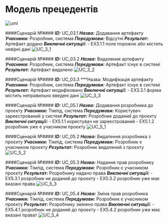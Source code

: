 # Модель прецедентів

![uml](http://www.plantuml.com/plantuml/proxy?cache=no&src=https://raw.githubusercontent.com/VitaliiZZzz/project_managment_system/master/src/uml/UC_main)

####Сценарій №####
***ID:*** UC_03.1
***Назва:*** Додавання артефакту
***Учасники:*** Розробник, система
***Передумови:*** Відсутні
***Результат:*** Артефакт додано
***Виключні ситуації:***
	- EX3.1.1 поле порожнє або містить невірні дані 
![UC_3_1](http://www.plantuml.com/plantuml/proxy?cache=no&src=https://raw.githubusercontent.com/VitaliiZZzz/project_managment_system/master/src/uml/UC_3_1)

####Сценарій №####
***ID:*** UC_03.2
***Назва:*** Видалення артефакту
***Учасники:*** Розробник, система
***Передумови:*** Артефакт існує в системі
***Результат:*** Артефакт видалено
![UC_3_2](http://www.plantuml.com/plantuml/proxy?cache=no&src=https://raw.githubusercontent.com/VitaliiZZzz/project_managment_system/master/src/uml/UC_3_2)

####Сценарій №####
***ID:*** UC_03.3
***Назва: Модифікація артефакту
***Учасники:*** Розробник, система
***Передумови:*** Артефакт існує в системі
***Результат:*** Артефакт модифіковано
***Виключні ситуації:***
	- EX3.3.1 форма містить неправильно введені дані
![UC_3_3](http://www.plantuml.com/plantuml/proxy?cache=no&src=https://raw.githubusercontent.com/VitaliiZZzz/project_managment_system/master/src/uml/UC_3_3)

####Сценарій №####
***ID:*** UC_05.1
***Назва:*** Додавання розробника до проєкту
***Учасники:*** Тімлід, система
***Передумови:*** Користувач зареєстрований у системі
***Результат:*** Розробник доданий до проєкту
***Виключні ситуації:***
	- EX5.1.1 користувач не зареєстрований
	- EX5.1.2 розробник уже є учасником проєкту
![UC_5_1](http://www.plantuml.com/plantuml/proxy?cache=no&src=https://raw.githubusercontent.com/VitaliiZZzz/project_managment_system/master/src/uml/UC_5_1)

####Сценарій №####
***ID:*** UC_05.2
***Назва:*** Видалення розробника з проєкту
***Учасники:*** Тімлід, система
***Передумови:*** Розробник є учасником проєкту
***Результат:*** Розробник видалений з проєкту
![UC_5_2](http://www.plantuml.com/plantuml/proxy?cache=no&src=https://raw.githubusercontent.com/VitaliiZZzz/project_managment_system/master/src/uml/UC_5_2)

####Сценарій №####
***ID:*** UC_05.3
***Назва:*** Надання прав розробнику
***Учасники:*** Тімлід, система
***Передумови:*** Розробник є учасником проєкту
***Результат:*** Розробнику надано права
***Виключні ситуації:***
	- EX5.3.1 розробник не доданий до проєкту
	- EX5.3.2 розробник уже має вказані права
![UC_5_3](http://www.plantuml.com/plantuml/proxy?cache=no&src=https://raw.githubusercontent.com/VitaliiZZzz/project_managment_system/master/src/uml/UC_5_3)

####Сценарій №####
***ID:*** UC_05.4
***Назва:*** Зміна прав розробника
***Учасники:*** Тімлід, система
***Передумови:*** Розробник є учасником проєкту
***Результат:*** Розробнику змінено права
***Виключні ситуації:***
	- EX5.4.1 розробник не доданий до проєкту
	- EX5.4.2 розробник уже має вказані прават
![UC_5_4](http://www.plantuml.com/plantuml/proxy?cache=no&src=https://raw.githubusercontent.com/VitaliiZZzz/project_managment_system/master/src/uml/UC_5_4)

